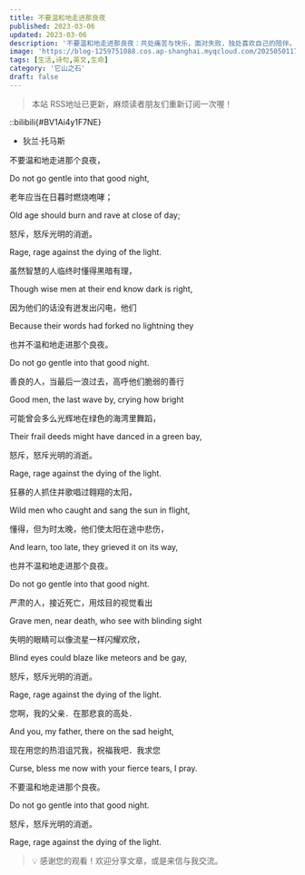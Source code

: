 ```yaml
---
title: 不要温和地走进那良夜
published: 2023-03-06
updated: 2023-03-06
description: '不要温和地走进那良夜：共处痛苦与快乐，面对失败，独处喜欢自己的陪伴。'
image: 'https://blog-1259751088.cos.ap-shanghai.myqcloud.com/20250501173335960.png?imageSlim'
tags: [生活,诗句,英文,生命]
category: '它山之石'
draft: false
---
```


> 本站 RSS地址已更新，麻烦读者朋友们重新订阅一次喔！

::bilibili{#BV1Ai4y1F7NE}

- 狄兰·托马斯

不要温和地走进那个良夜，

Do not go gentle into that good night,

老年应当在日暮时燃烧咆哮；

Old age should burn and rave at close of day;

怒斥，怒斥光明的消逝。

Rage, rage against the dying of the light.

虽然智慧的人临终时懂得黑暗有理，

Though wise men at their end know dark is right,

因为他们的话没有迸发出闪电，他们

Because their words had forked no lightning they

也并不温和地走进那个良夜。

Do not go gentle into that good night.

善良的人，当最后一浪过去，高呼他们脆弱的善行

Good men, the last wave by, crying how bright

可能曾会多么光辉地在绿色的海湾里舞蹈，

Their frail deeds might have danced in a green bay,

怒斥，怒斥光明的消逝。

Rage, rage against the dying of the light.

狂暴的人抓住并歌唱过翱翔的太阳，

Wild men who caught and sang the sun in flight,

懂得，但为时太晚，他们使太阳在途中悲伤，

And learn, too late, they grieved it on its way,

也并不温和地走进那个良夜。

Do not go gentle into that good night.

严肃的人，接近死亡，用炫目的视觉看出

Grave men, near death, who see with blinding sight

失明的眼睛可以像流星一样闪耀欢欣，

Blind eyes could blaze like meteors and be gay,

怒斥，怒斥光明的消逝。

Rage, rage against the dying of the light.

您啊，我的父亲．在那悲哀的高处．

And you, my father, there on the sad height,

现在用您的热泪诅咒我，祝福我吧．我求您

Curse, bless me now with your fierce tears, I pray.

不要温和地走进那个良夜。

Do not go gentle into that good night.

怒斥，怒斥光明的消逝。

Rage, rage against the dying of the light.

> 💡 感谢您的观看！欢迎分享文章，或是来信与我交流。
